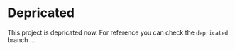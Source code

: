 # Depricated

This project is depricated now. For reference you can check the `depricated` branch ...
